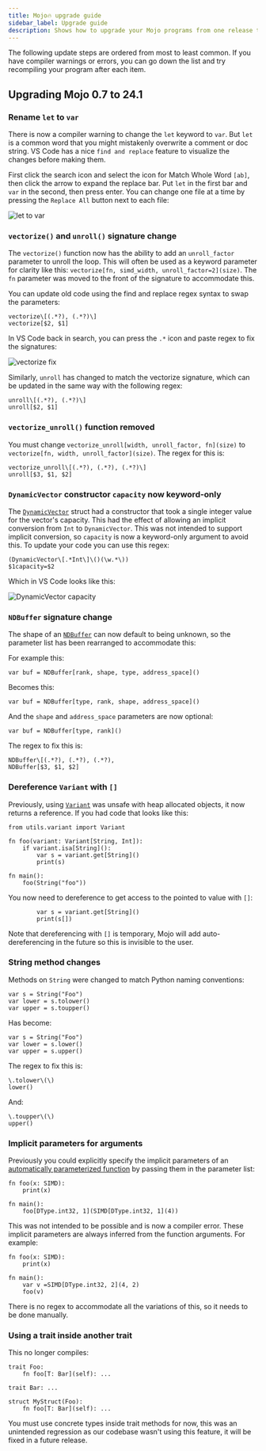 ```yaml
---
title: Mojo🔥 upgrade guide
sidebar_label: Upgrade guide
description: Shows how to upgrade your Mojo programs from one release to the next.
---
```


The following update steps are ordered from most to least common. If you have
compiler warnings or errors, you can go down the list and try recompiling your
program after each item.

## Upgrading Mojo 0.7 to 24.1

### Rename `let` to `var`

There is now a compiler warning to change the `let` keyword to `var`. But `let`
is a common word that you might mistakenly overwrite a comment or doc string. VS
Code has a nice `find and replace` feature to visualize the changes before
making them.

First click the search icon and select the icon for Match Whole Word `[ab]`,
then click the arrow to expand the replace bar. Put `let` in the first bar and
`var` in the second, then press enter. You can change one file at a time by
pressing the `Replace All` button next to each file:

![let to var](./images/let-to-var.png)

### `vectorize()` and `unroll()` signature change

The `vectorize()` function now has the ability to add an `unroll_factor`
parameter to unroll the loop. This will often be used as a keyword parameter for
clarity like this: `vectorize[fn, simd_width, unroll_factor=2](size)`. The `fn`
parameter was moved to the front of the signature to accommodate this.

You can update old code using the find and replace regex syntax to swap the
parameters:

```re
vectorize\[(.*?), (.*?)\]
vectorize[$2, $1]
```

In VS Code back in search, you can press the `.*` icon and paste regex to fix
the signatures:

![vectorize fix](./images/vectorize-fix.png)

Similarly, `unroll` has changed to match the vectorize signature, which can be
updated in the same way with the following regex:

```re
unroll\[(.*?), (.*?)\]
unroll[$2, $1]
```

### `vectorize_unroll()` function removed

You must change `vectorize_unroll[width, unroll_factor, fn](size)` to
`vectorize[fn, width, unroll_factor](size)`. The regex for this is:

```re
vectorize_unroll\[(.*?), (.*?), (.*?)\]
unroll[$3, $1, $2]
```

### `DynamicVector` constructor  `capacity` now keyword-only

The [`DynamicVector`](/mojo/stdlib/collections/vector#dynamicvector) struct had
a constructor that took a single integer value for the vector's capacity. This
had the effect of allowing an implicit conversion from `Int` to `DynamicVector`.
This was not intended to support implicit conversion, so `capacity` is now a
keyword-only argument to avoid this. To update your code you can use this regex:

```re
(DynamicVector\[.*Int\]\()(\w.*\))
$1capacity=$2
```

Which in VS Code looks like this:

![DynamicVector capacity](./images/dynamic-vector-capacity.png)

### `NDBuffer` signature change

The shape of an
[`NDBuffer`](https://docs.modular.com/mojo/stdlib/memory/buffer#ndbuffer) can
now default to being unknown, so the parameter list has been rearranged to
accommodate this:

For example this:

```mojo
var buf = NDBuffer[rank, shape, type, address_space]()
```

Becomes this:

```mojo
var buf = NDBuffer[type, rank, shape, address_space]()
```

And the `shape` and `address_space` parameters are now optional:

```mojo
var buf = NDBuffer[type, rank]()
```

The regex to fix this is:

```re
NDBuffer\[(.*?), (.*?), (.*?),
NDBuffer[$3, $1, $2]
```

### Dereference `Variant` with `[]`

Previously, using [`Variant`](/mojo/stdlib/collections/vector#dynamicvector)
was unsafe with heap allocated objects, it now
returns a reference. If you had code that looks like this:

```mojo
from utils.variant import Variant

fn foo(variant: Variant[String, Int]):
    if variant.isa[String]():
        var s = variant.get[String]()
        print(s)

fn main():
    foo(String("foo"))
```

You now need to dereference to get access to the pointed to value with `[]`:

```mojo
        var s = variant.get[String]()
        print(s[])
```

Note that dereferencing with `[]` is temporary, Mojo will add auto-dereferencing
in the future so this is invisible to the user.

### String method changes

Methods on `String` were changed to match Python naming conventions:

```mojo
var s = String("Foo")
var lower = s.tolower()
var upper = s.toupper()
```

Has become:

```mojo
var s = String("Foo")
var lower = s.lower()
var upper = s.upper()
```

The regex to fix this is:

```re
\.tolower\(\)
lower()
```

And:

```re
\.toupper\(\)
upper()
```

### Implicit parameters for arguments

Previously you could explicitly specify the implicit  parameters of an
[automatically parameterized function](/mojo/manual/parameters/#automatic-parameterization-of-functions)
by passing them in the parameter list:

```mojo
fn foo(x: SIMD):
    print(x)

fn main():
    foo[DType.int32, 1](SIMD[DType.int32, 1](4))
```

This was not intended to be possible and is now a compiler error. These implicit
parameters are always inferred from the function arguments. For example:

```mojo
fn foo(x: SIMD):
    print(x)

fn main():
    var v =SIMD[DType.int32, 2](4, 2)
    foo(v)
```

There is no regex to accommodate all the variations of this, so it needs to be
done manually.

### Using a trait inside another trait

This no longer compiles:

```mojo
trait Foo:
    fn foo[T: Bar](self): ...

trait Bar: ...

struct MyStruct(Foo):
    fn foo[T: Bar](self): ...
```

You must use concrete types inside trait methods for now, this was an unintended
regression as our codebase wasn't using this feature, it will be fixed in a
future release.
